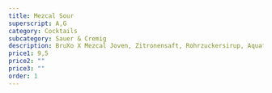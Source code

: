 ```yaml
---
title: Mezcal Sour
superscript: A,G
category: Cocktails
subcategory: Sauer & Cremig
description: BruXo X Mezcal Joven, Zitronensaft, Rohrzuckersirup, Aquafaba
price1: 9,5
price2: ""
price3: ""
order: 1
---
```

